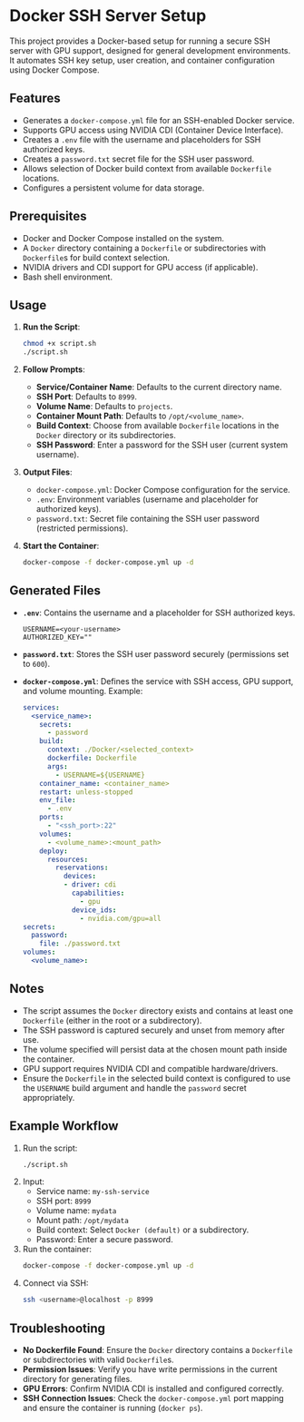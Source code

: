 # Docker SSH Server Setup

This project provides a Docker-based setup for running a secure SSH server with GPU support, designed for general development environments. It automates SSH key setup, user creation, and container configuration using Docker Compose.

## Features

- Generates a `docker-compose.yml` file for an SSH-enabled Docker service.
- Supports GPU access using NVIDIA CDI (Container Device Interface).
- Creates a `.env` file with the username and placeholders for SSH authorized keys.
- Creates a `password.txt` secret file for the SSH user password.
- Allows selection of Docker build context from available `Dockerfile` locations.
- Configures a persistent volume for data storage.

## Prerequisites

- Docker and Docker Compose installed on the system.
- A `Docker` directory containing a `Dockerfile` or subdirectories with `Dockerfile`s for build context selection.
- NVIDIA drivers and CDI support for GPU access (if applicable).
- Bash shell environment.

## Usage

1. **Run the Script**:
   ```bash
   chmod +x script.sh
   ./script.sh
   ```

2. **Follow Prompts**:
   - **Service/Container Name**: Defaults to the current directory name.
   - **SSH Port**: Defaults to `8999`.
   - **Volume Name**: Defaults to `projects`.
   - **Container Mount Path**: Defaults to `/opt/<volume_name>`.
   - **Build Context**: Choose from available `Dockerfile` locations in the `Docker` directory or its subdirectories.
   - **SSH Password**: Enter a password for the SSH user (current system username).

3. **Output Files**:
   - `docker-compose.yml`: Docker Compose configuration for the service.
   - `.env`: Environment variables (username and placeholder for authorized keys).
   - `password.txt`: Secret file containing the SSH user password (restricted permissions).

4. **Start the Container**:
   ```bash
   docker-compose -f docker-compose.yml up -d
   ```

## Generated Files

- **`.env`**:
  Contains the username and a placeholder for SSH authorized keys.
  ```env
  USERNAME=<your-username>
  AUTHORIZED_KEY=""
  ```

- **`password.txt`**:
  Stores the SSH user password securely (permissions set to `600`).

- **`docker-compose.yml`**:
  Defines the service with SSH access, GPU support, and volume mounting. Example:
  ```yaml
  services:
    <service_name>:
      secrets:
        - password
      build:
        context: ./Docker/<selected_context>
        dockerfile: Dockerfile
        args:
          - USERNAME=${USERNAME}
      container_name: <container_name>
      restart: unless-stopped
      env_file:
        - .env
      ports:
        - "<ssh_port>:22"
      volumes:
        - <volume_name>:<mount_path>
      deploy:
        resources:
          reservations:
            devices:
            - driver: cdi
              capabilities:
                - gpu
              device_ids:
                - nvidia.com/gpu=all
  secrets:
    password:
      file: ./password.txt
  volumes:
    <volume_name>:
  ```

## Notes

- The script assumes the `Docker` directory exists and contains at least one `Dockerfile` (either in the root or a subdirectory).
- The SSH password is captured securely and unset from memory after use.
- The volume specified will persist data at the chosen mount path inside the container.
- GPU support requires NVIDIA CDI and compatible hardware/drivers.
- Ensure the `Dockerfile` in the selected build context is configured to use the `USERNAME` build argument and handle the `password` secret appropriately.

## Example Workflow

1. Run the script:
   ```bash
   ./script.sh
   ```
2. Input:
   - Service name: `my-ssh-service`
   - SSH port: `8999`
   - Volume name: `mydata`
   - Mount path: `/opt/mydata`
   - Build context: Select `Docker (default)` or a subdirectory.
   - Password: Enter a secure password.
3. Run the container:
   ```bash
   docker-compose -f docker-compose.yml up -d
   ```
4. Connect via SSH:
   ```bash
   ssh <username>@localhost -p 8999
   ```

## Troubleshooting

- **No Dockerfile Found**: Ensure the `Docker` directory contains a `Dockerfile` or subdirectories with valid `Dockerfile`s.
- **Permission Issues**: Verify you have write permissions in the current directory for generating files.
- **GPU Errors**: Confirm NVIDIA CDI is installed and configured correctly.
- **SSH Connection Issues**: Check the `docker-compose.yml` port mapping and ensure the container is running (`docker ps`).